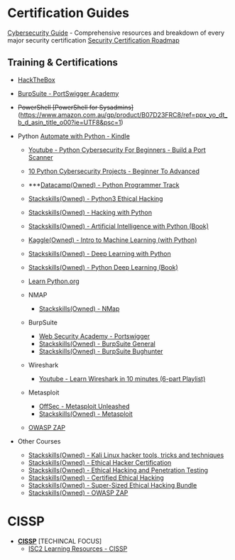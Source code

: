 # Certification Guides
[Cybersecurity Guide](https://cybersecurityguide.org/) - Comprehensive resources and breakdown of every major security certification
[Security Certification Roadmap](https://pauljerimy.com/security-certification-roadmap/)

## Training & Certifications
* [HackTheBox](https://app.hackthebox.com/starting-point)
* [BurpSuite - PortSwigger Academy](https://portswigger.net/web-security)
* ~~PowerShell [PowerShell for Sysadmins]~~(https://www.amazon.com.au/gp/product/B07D23FRC8/ref=ppx_yo_dt_b_d_asin_title_o00?ie=UTF8&psc=1)
* Python [Automate with Python - Kindle](https://www.amazon.com.au/Automate-Boring-Stuff-Python-Sweigart/dp/1593275994)
    * [Youtube - Python Cybersecurity For Beginners - Build a Port Scanner](https://www.youtube.com/watch?v=bH-3PuQC_n0&list=PLR0bgGon_WTIjs0lyCAUp3v1qAraXCJcH)
    * [10 Python Cybersecurity Projects - Beginner To Advanced](https://www.youtube.com/watch?v=kf1Zzcj2gV8&list=PLR0bgGon_WTJUGqvxr0reaqfpGd2ts29R&index=2)

    * ***[Datacamp(Owned) - Python Programmer Track](https://app.datacamp.com/learn/career-tracks/python-programmer)
    * [Stackskills(Owned) - Python3 Ethical Hacking](https://stackskills.com/courses/enrolled/1025194)
    * [Stackskills(Owned) - Hacking with Python](https://stackskills.com/courses/enrolled/376387)
    * [Stackskills(Owned) - Artificial Intelligence with Python (Book)](https://stackskills.com/courses/303786/lectures/4674836)
    * [Kaggle(Owned) - Intro to Machine Learning (with Python)](https://www.kaggle.com/learn/intro-to-machine-learning)
    * [Stackskills(Owned) - Deep Learning with Python](https://stackskills.com/courses/enrolled/122971)
    * [Stackskills(Owned) - Python Deep Learning (Book)](https://stackskills.com/courses/enrolled/296315)
    * [Learn Python.org](https://www.learnpython.org/)

   * NMAP
      * [Stackskills(Owned) - NMap](https://stackskills.com/courses/enrolled/802796)
   * BurpSuite
      * [Web Security Academy - Portswigger](https://portswigger.net/web-security)
      * [Stackskills(Owned) - BurpSuite General](https://stackskills.com/courses/enrolled/141010)
      * [Stackskills(Owned) - BurpSuite Bughunter](https://stackskills.com/courses/enrolled/1106769)
   * Wireshark
      * [Youtube - Learn Wireshark in 10 minutes (6-part Playlist)](https://www.youtube.com/watch?v=lb1Dw0elw0Q&list=PLR0bgGon_WTK9PHDzrlje4bqEh3p0NxxX)
   * Metasploit
      * [OffSec - Metasploit Unleashed](https://www.offsec.com/metasploit-unleashed/)
      * [Stackskills(Owned) - Metasploit](https://stackskills.com/courses/enrolled/369771)
   * [OWASP ZAP](https://www.zaproxy.org/)

* Other Courses
   *  [Stackskills(Owned) - Kali Linux hacker tools, tricks and techniques](https://stackskills.com/courses/enrolled/1221378) 
   * [Stackskills(Owned) - Ethical Hacker Certification](https://stackskills.com/courses/enrolled/614031)
   *  [Stackskills(Owned) - Ethical Hacking and Penetration Testing](https://stackskills.com/courses/enrolled/1050508)
   *  [Stackskills(Owned) - Certified Ethical Hacking](https://stackskills.com/courses/enrolled/410134)
   *  [Stackskills(Owned) - Super-Sized Ethical Hacking Bundle](https://stackskills.com/courses/enrolled/1306705)
   * [Stackskills(Owned) - OWASP ZAP](https://stackskills.com/courses/enrolled/709664)
# CISSP
* **[CISSP](https://www.isc2.org/Certifications/CISSP)** [TECHINCAL FOCUS]
   * [ISC2 Learning Resources - CISSP](https://www.isc2.org/Training/Self-Study-Resources/CISSP)